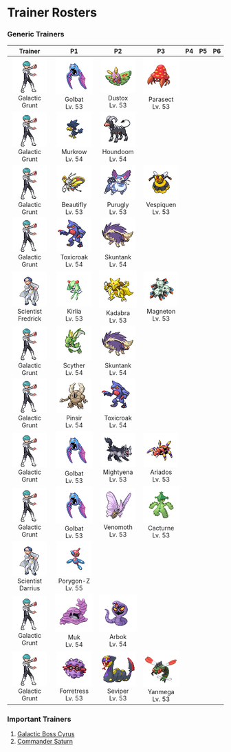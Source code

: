 # Trainer Rosters

### Generic Trainers

| Trainer | P1 | P2 | P3 | P4 | P5 | P6 |
|:-------:|:--:|:--:|:--:|:--:|:--:|:--:|
| ![Galactic Grunt](../../assets/trainers/galactic_grunt.png)<br>Galactic Grunt | ![Golbat](../../assets/sprites/golbat/front.gif)<br>Golbat<br>Lv. 53 | ![Dustox](../../assets/sprites/dustox/front.gif)<br>Dustox<br>Lv. 53 | ![Parasect](../../assets/sprites/parasect/front.gif)<br>Parasect<br>Lv. 53 |
| ![Galactic Grunt](../../assets/trainers/galactic_grunt.png)<br>Galactic Grunt | ![Murkrow](../../assets/sprites/murkrow/front.gif)<br>Murkrow<br>Lv. 54 | ![Houndoom](../../assets/sprites/houndoom/front.gif)<br>Houndoom<br>Lv. 54 |
| ![Galactic Grunt](../../assets/trainers/galactic_grunt.png)<br>Galactic Grunt | ![Beautifly](../../assets/sprites/beautifly/front.gif)<br>Beautifly<br>Lv. 53 | ![Purugly](../../assets/sprites/purugly/front.gif)<br>Purugly<br>Lv. 53 | ![Vespiquen](../../assets/sprites/vespiquen/front.gif)<br>Vespiquen<br>Lv. 53 |
| ![Galactic Grunt](../../assets/trainers/galactic_grunt.png)<br>Galactic Grunt | ![Toxicroak](../../assets/sprites/toxicroak/front.gif)<br>Toxicroak<br>Lv. 54 | ![Skuntank](../../assets/sprites/skuntank/front.gif)<br>Skuntank<br>Lv. 54 |
| ![Scientist Fredrick](../../assets/trainers/scientist.png)<br>Scientist Fredrick | ![Kirlia](../../assets/sprites/kirlia/front.gif)<br>Kirlia<br>Lv. 53 | ![Kadabra](../../assets/sprites/kadabra/front.gif)<br>Kadabra<br>Lv. 53 | ![Magneton](../../assets/sprites/magneton/front.gif)<br>Magneton<br>Lv. 53 |
| ![Galactic Grunt](../../assets/trainers/galactic_grunt.png)<br>Galactic Grunt | ![Scyther](../../assets/sprites/scyther/front.gif)<br>Scyther<br>Lv. 54 | ![Skuntank](../../assets/sprites/skuntank/front.gif)<br>Skuntank<br>Lv. 54 |
| ![Galactic Grunt](../../assets/trainers/galactic_grunt.png)<br>Galactic Grunt | ![Pinsir](../../assets/sprites/pinsir/front.gif)<br>Pinsir<br>Lv. 54 | ![Toxicroak](../../assets/sprites/toxicroak/front.gif)<br>Toxicroak<br>Lv. 54 |
| ![Galactic Grunt](../../assets/trainers/galactic_grunt.png)<br>Galactic Grunt | ![Golbat](../../assets/sprites/golbat/front.gif)<br>Golbat<br>Lv. 53 | ![Mightyena](../../assets/sprites/mightyena/front.gif)<br>Mightyena<br>Lv. 53 | ![Ariados](../../assets/sprites/ariados/front.gif)<br>Ariados<br>Lv. 53 |
| ![Galactic Grunt](../../assets/trainers/galactic_grunt.png)<br>Galactic Grunt | ![Golbat](../../assets/sprites/golbat/front.gif)<br>Golbat<br>Lv. 53 | ![Venomoth](../../assets/sprites/venomoth/front.gif)<br>Venomoth<br>Lv. 53 | ![Cacturne](../../assets/sprites/cacturne/front.gif)<br>Cacturne<br>Lv. 53 |
| ![Scientist Darrius](../../assets/trainers/scientist.png)<br>Scientist Darrius | ![Porygon-Z](../../assets/sprites/porygon-z/front.gif)<br>Porygon-Z<br>Lv. 55 |
| ![Galactic Grunt](../../assets/trainers/galactic_grunt.png)<br>Galactic Grunt | ![Muk](../../assets/sprites/muk/front.gif)<br>Muk<br>Lv. 54 | ![Arbok](../../assets/sprites/arbok/front.gif)<br>Arbok<br>Lv. 54 |
| ![Galactic Grunt](../../assets/trainers/galactic_grunt.png)<br>Galactic Grunt | ![Forretress](../../assets/sprites/forretress/front.gif)<br>Forretress<br>Lv. 53 | ![Seviper](../../assets/sprites/seviper/front.gif)<br>Seviper<br>Lv. 53 | ![Yanmega](../../assets/sprites/yanmega/front.gif)<br>Yanmega<br>Lv. 53 |


### Important Trainers

1. [Galactic Boss Cyrus](important_trainers.md#galactic-boss-cyrus)
1. [Commander Saturn](important_trainers.md#commander-saturn)
